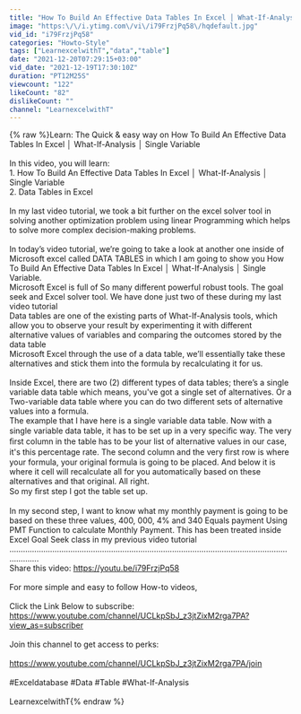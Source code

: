 ```yaml
---
title: "How To Build An Effective Data Tables In Excel │ What-If-Analysis  │ Single Variable"
image: "https:\/\/i.ytimg.com\/vi\/i79FrzjPq58\/hqdefault.jpg"
vid_id: "i79FrzjPq58"
categories: "Howto-Style"
tags: ["LearnexcelwithT","data","table"]
date: "2021-12-20T07:29:15+03:00"
vid_date: "2021-12-19T17:30:10Z"
duration: "PT12M25S"
viewcount: "122"
likeCount: "82"
dislikeCount: ""
channel: "LearnexcelwithT"
---
```

{% raw %}Learn: The Quick &amp; easy way on How To Build An Effective Data Tables In Excel │ What-If-Analysis  │ Single Variable<br /><br />In this video, you will learn: <br />1. How To Build An Effective Data Tables In Excel │ What-If-Analysis  │ Single Variable<br />2. Data Tables in Excel <br /><br />In my last video tutorial, we took a bit further on the excel solver tool in solving another optimization problem using linear Programming which helps to solve more complex decision-making problems.<br /><br />In today’s video tutorial, we’re going to take a look at another one inside of Microsoft excel called DATA TABLES in which I am going to show you How To Build An Effective Data Tables In Excel │ What-If-Analysis │ Single Variable.<br />Microsoft Excel is full of So many different powerful robust tools. The goal seek and Excel solver tool. We have done just two of these during my last video tutorial<br />Data tables are one of the existing parts of What-If-Analysis tools, which allow you to observe your result by experimenting it with different alternative values of variables and comparing the outcomes stored by the data table<br />Microsoft Excel through the use of a data table, we’ll essentially take these alternatives and stick them into the formula by recalculating it for us. <br /><br />Inside Excel, there are two (2) different types of data tables; there’s a single variable data table which means, you've got a single set of alternatives. Or a Two-variable data table where you can do two different sets of alternative values into a formula. <br />The example that I have here is a single variable data table. Now with a single variable data table, it has to be set up in a very speciﬁc way. The very ﬁrst column in the table has to be your list of alternative values in our case, it's this percentage rate. The second column and the very ﬁrst row is where your formula, your original formula is going to be placed. And below it is where it cell will recalculate all for you automatically based on these alternatives and that original. All right. <br />So my ﬁrst step I got the table set up. <br /><br />In my second step, I want to know what my monthly payment is going to be based on these three values, 400, 000, 4% and 340 Equals payment Using PMT Function to calculate Monthly Payment. This has been treated inside Excel Goal Seek class in my previous video tutorial<br />……………………………………………………………………………………………………………………….<br />Share this video: <a rel="nofollow" target="blank" href="https://youtu.be/i79FrzjPq58">https://youtu.be/i79FrzjPq58</a><br /><br />For more simple and easy to follow How-to videos,<br /><br />Click the Link Below to subscribe:<br /><a rel="nofollow" target="blank" href="https://www.youtube.com/channel/UCLkpSbJ_z3jtZixM2rga7PA?view_as=subscriber">https://www.youtube.com/channel/UCLkpSbJ_z3jtZixM2rga7PA?view_as=subscriber</a><br /><br />Join this channel to get access to perks:<br /><br /><a rel="nofollow" target="blank" href="https://www.youtube.com/channel/UCLkpSbJ_z3jtZixM2rga7PA/join">https://www.youtube.com/channel/UCLkpSbJ_z3jtZixM2rga7PA/join</a><br /><br />#Exceldatabase  #Data  #Table  #What-If-Analysis<br /><br />LearnexcelwithT{% endraw %}
